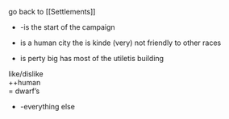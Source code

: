 go back to [[Settlements]]
- -is the start of the campaign
    
- is a human city the is kinde (very) not friendly to other races
    
- is perty big has most of the utiletis building 
    

like/dislike  
++human  
= dwarf’s  
- -everything else
